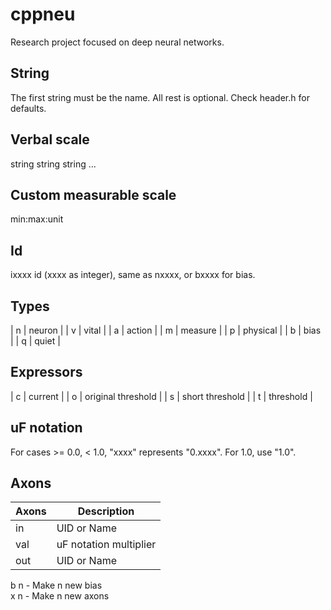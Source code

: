 # cppneu
Research project focused on deep neural networks. 

## String 
The first string must be the name. All rest is optional. Check header.h for defaults.

## Verbal scale
string string string ...

## Custom measurable scale
min:max:unit 

## Id
ixxxx  id (xxxx as integer), same as nxxxx, or bxxxx for bias.

## Types

| n | neuron |
| v | vital |
| a | action |
| m | measure |
| p | physical |
| b | bias |
| q | quiet |

## Expressors

| c | current |
| o | original threshold |
| s | short threshold |
| t | threshold |

## uF notation
For cases >= 0.0, < 1.0, "xxxx" represents "0.xxxx". For 1.0, use "1.0".

## Axons

| Axons | Description |
| --- | --- |
| in | UID or Name |
| val | uF notation multiplier |
| out | UID or Name |

b n - Make n new bias  
x n - Make n new axons
